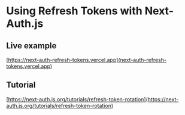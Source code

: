 # Using Refresh Tokens with Next-Auth.js

## Live example

[https://next-auth-refresh-tokens.vercel.app](next-auth-refresh-tokens.vercel.app)

## Tutorial

[https://next-auth.js.org/tutorials/refresh-token-rotation](https://next-auth.js.org/tutorials/refresh-token-rotation)
